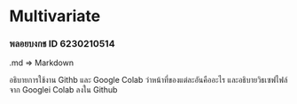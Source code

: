 # Multivariate

### พลอยบงกช ID 6230210514

.md => Markdown

อธิบายการใช้งาน Githb และ Google Colab ว่าหน้าที่ของแต่ละอันคืออะไร และอธิบายวิธเซฟไฟล์จาก Googlei Colab ลงใน Github
